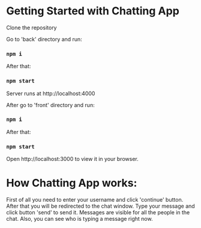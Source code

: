 # Getting Started with Chatting App

Clone the repository 

Go to 'back' directory and run:

### `npm i`

After that:

### `npm start`

Server runs at http://localhost:4000

After go to 'front' directory and run:

### `npm i`

After that:

### `npm start`

Open http://localhost:3000 to view it in your browser.


# How Chatting App works:

First of all you need to enter your username and click 'continue' button.
After that you will be redirected to the chat window.
Type your message and click button 'send' to send it.
Messages are visible for all the people in the chat.
Also, you can see who is typing a message right now.